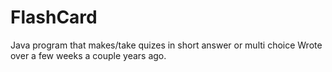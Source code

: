 # FlashCard
Java program that makes/take quizes in short answer or multi choice
Wrote over a few weeks a couple years ago.

